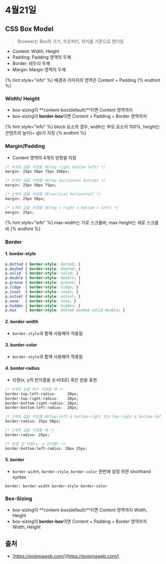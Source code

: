# 4월21일

## CSS Box Model

> Browser는 Box의 크기, 프로퍼티, 위치를 기준으로 렌더링



* Content: Width, Height
* Padding: Padding 영역의 두께
* Border: 테두리 두께
* Margin: Margin 영역의 두께



{% hint style="info" %}
배경과 이미지의 영역은 Content + Padding
{% endhint %}



### Width/ Height

* box-sizing이 **content-box(default)**이면  Content 영역까지
* box-sizing이 **border-box**이면  Content + Padding + Border 영역까지



{% hint style="info" %}
block 요소의 경우, width는 부모 요소의 100%, height는 콘텐츠의 높이(+ @)가 지정
{% endhint %}



### Margin/Padding

* Content 영역의 4개의 방향을 지정

```css
/* 4개의 값을 지정할 때(top right bottom left) */
margin: 25px 50px 75px 100px;

/* 3개의 값을 지정할 때(top horizontal bottom) */
margin: 25px 50px 75px; 

/* 2개의 값을 지정할 때(vertical horizontal) */
margin: 25px 50px;

/* 1개의 값을 지정할 때(top = right = bottom = left) */
margin: 25px;
```



{% hint style="info" %}
max-width는 가로 스크롤바, max-height는 세로 스크롤바
{% endhint %}



### Border

#### 1. border-style

```css
p.dotted { border-style: dotted; }
p.dashed { border-style: dashed; }
p.solid  { border-style: solid; }
p.double { border-style: double; }
p.groove { border-style: groove; }
p.ridge  { border-style: ridge; }
p.inset  { border-style: inset; }
p.outset { border-style: outset; }
p.none   { border-style: none; }
p.hidden { border-style: hidden; }
p.mix    { border-style: dotted dashed solid double; }
```

#### 2. border-width

* `border-style`과 함께 사용해야 적용됨

#### 3. border-color

* `border-style`과 함께 사용해야 적용됨

#### 4. border-radius

* 타원(x, y의 반지름을 순서대로) 혹은 원을 표현

```css
/* 4개의 값을 따ㄹ 지정할 때 */
border-top-left-radius:     20px;
border-top-right-radius:    20px;
border-bottom-right-radius: 20px;
border-bottom-left-radius:  20px;

/* 2개의 값을 지정할 때(top-left & bottom-right 또는 top-right & bottom-left) */
border-radius: 25px 50px;

/* 1개의 값을 지정할 때 */
border-radius: 25px;

/* 단일 값 타원(x, y 반지름) */
border-bottom-left-radius: 20px 25px;
```



#### 5. border

* `border-width`, `border-style`, `border-color` 한번에 설정 위한 shorthand syntax

```
border: border-width border-style border-color
```

### Box-Sizing

* box-sizing이 **content-box(default)**이면  Content 영역까지 Width, Height
* box-sizing이 **border-box**이면  Content + Padding + Border 영역까지 Width, Height



## 출처

* [https://poiemaweb.com/](https://poiemaweb.com/)
